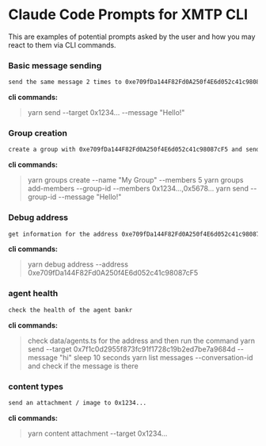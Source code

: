 # Claude Code Prompts for XMTP CLI

This are examples of potential prompts asked by the user and how you may react to them via CLI commands.

### Basic message sending

```bash
send the same message 2 times to 0xe709fDa144F82Fd0A250f4E6d052c41c98087cF5 (a nice message)
```

**cli commands:**

> yarn send --target 0x1234... --message "Hello!"

### Group creation

```bash
create a group with 0xe709fDa144F82Fd0A250f4E6d052c41c98087cF5 and send 3 messages. add 3 random address to the group
```

**cli commands:**

> yarn groups create --name "My Group" --members 5
> yarn groups add-members --group-id <group-id> --members 0x1234...,0x5678...
> yarn send --group-id <group-id> --message "Hello!"

### Debug address

```bash
get information for the address 0xe709fDa144F82Fd0A250f4E6d052c41c98087cF5
```

**cli commands:**

> yarn debug address --address 0xe709fDa144F82Fd0A250f4E6d052c41c98087cF5   

### agent health

```bash
check the health of the agent bankr
```

**cli commands:**

> check data/agents.ts for the address and then run the command
> yarn send --target 0x7f1c0d2955f873fc91f1728c19b2ed7be7a9684d --message "hi"
> sleep 10 seconds
> yarn list messages --conversation-id <conversation-id> and check if the message is there


### content types

```bash
send an attachment / image to 0x1234...
```

**cli commands:**

> yarn content attachment --target 0x1234...